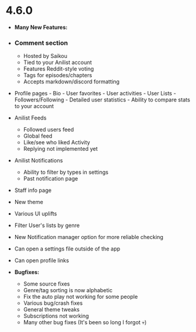 # 4.6.0

-  **Many New Features:**
  - ### Comment section
    - Hosted by Saikou
    - Tied to your Anilist account
    - Features Reddit-style voting
    - Tags for episodes/chapters
    - Accepts markdown/discord formatting

  -  Profile pages
    - Bio
    - User favorites
    - User activities
    - User Lists
    - Followers/Following
    - Detailed user statistics
    - Ability to compare stats to your account

  -  Anilist Feeds
     - Followed users feed
     - Global feed
     - Like/see who liked Activity
     - Replying not implemented yet 
 
  -  Anilist Notifications
     - Ability to filter by types in settings
     - Past notification page
   
  - Staff info page
  - New theme
  - Various UI uplifts
  - Filter User's lists by genre
  - New Notification manager option for more reliable checking
  - Can open a settings file outside of the app
  - Can open profile links

- **Bugfixes:**
  - Some source fixes
  - Genre/tag sorting is now alphabetic
  - Fix the auto play not working for some people
  - Various bug/crash fixes
  - General theme tweaks
  - Subscriptions not working
  - Many other bug fixes (It's been so long I forgot 💀)
